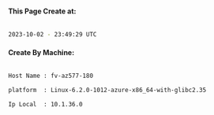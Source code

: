 
   
#### This Page Create at:

```bash

2023-10-02 - 23:49:29 UTC

```

#### Create By Machine:

```bash

Host Name : fv-az577-180

platform  : Linux-6.2.0-1012-azure-x86_64-with-glibc2.35

Ip Local  : 10.1.36.0

```

